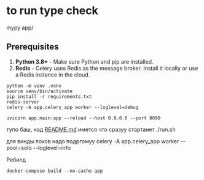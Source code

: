 # to run type check
mypy app/

## Prerequisites

1. **Python 3.8+** - Make sure Python and pip are installed.
2. **Redis** - Celery uses Redis as the message broker. Install it locally or use a Redis instance in the cloud.

```
python -m venv .venv
source venv/bin/activate
pip install -r requirements.txt
redis-server
celery -A app.celery_app worker --loglevel=debug
```

```
uvicorn app.main:app --reload --host 0.0.0.0 --port 8090
```

тупо баш, над [README.md](README.md) имется что сразуу стартанет
./run.sh




для винды лохов надо подргомуу
celery -A app.celery_app worker --pool=solo --loglevel=info

Ребилд 
```
docker-compose build --no-cache app
```